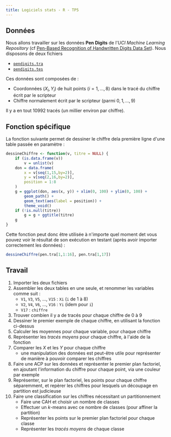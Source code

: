 ```yaml
---
title: Logiciels stats - R - TP5
---
```


## Données

Nous allons travailler sur les données **Pen Digits** de l'*UCI Machine Learning Repository* (cf [Pen-Based Recognition of Handwritten Digits Data Set](https://archive.ics.uci.edu/ml/datasets/Pen-Based+Recognition+of+Handwritten+Digits)). Nous disposons de deux fichiers

- [`pendigits.tra`](logiciels-stats/pendigits.tra)
- [`pendigits.tes`](logiciels-stats/pendigits.tes)

Ces données sont composées de :

-  Coordonnées $(X_i,Y_i)$ de huit points ($i=1,\ldots,8$) dans le tracé du chiffre écrit par le scripteur
-  Chiffre normalement écrit par le scripteur (parmi $0, 1, \ldots, 9$)

Il y a en tout 10992 tracés (un millier environ par chiffre).

## Fonction spécifique

La fonction suivante permet de dessiner le chiffre dela première ligne d'une table passée en paramètre :

```r
dessineChiffre <- function(v, titre = NULL) {
    if (is.data.frame(v))
        v = unlist(v)
    don = data.frame(
        x = v[seq(1,15,by=2)],
        y = v[seq(2,16,by=2)],
        position = 1:8
    )
    g = ggplot(don, aes(x, y)) + xlim(0, 100) + ylim(0, 100) +
        geom_path() +
        geom_text(aes(label = position)) + 
        theme_void() 
    if (!is.null(titre))
        g = g + ggtitle(titre)
    g
}
```

Cette fonction peut donc être utilisée à n'importe quel moment det vous pouvez voir le résultat de son exécution en testant (après avoir importer correctement les données) :

```r
dessineChiffre(pen.tra[1,1:16], pen.tra[1,17])
```

## Travail

1. Importer les deux fichiers
2. Assembler les deux tables en une seule, et renommer les variables comme suit :
	- `V1`, `V3`, `V5`, ..., `V15` : `Xi` (`i` de 1 à 8)
	- `V2`, `V4`, `V6`, ..., `V16` : `Yi` (idem pour `i`)
	- `V17` : `chiffre`
3. Trouver combien il y a de tracés pour chaque chiffre de $0$ à $9$
4. Dessiner le premier exemple de chaque chiffre, en utilisant la fonction ci-dessus
5. Calculer les moyennes pour chaque variable, pour chaque chiffre
6. Représenter les *tracés moyens* pour chaque chiffre, à l'aide de la fonction
7. Comparer les $X$ et les $Y$ pour chaque chiffre
	- une manipulation des données est peut-être utile pour représenter de manière à pouvoir comparer les chiffres
8. Faire une ACP sur les données et représenter le premier plan factoriel, en ajoutant l'information du chiffre pour chaque point, via une couleur par exemple
9. Représenter, sur le plan factoriel, les points pour chaque chiffre séparemment, et repèrer les chiffres pour lesquels un découpage en partition est judicieuse
10. Faire une classification sur les chiffres nécessitant un partitionnement
	- Faire une CAH et choisir un nombre de classes 
	- Effectuer un $k$-means avec ce nombre de classes (pour affiner la partition)
	- Représenter les points sur le premier plan factoriel pour chaque classe
	- Représenter les *tracés moyens* de chaque classe